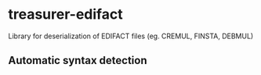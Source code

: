 # treasurer-edifact

Library for deserialization of EDIFACT files (eg. CREMUL, FINSTA, DEBMUL)

## Automatic syntax detection
